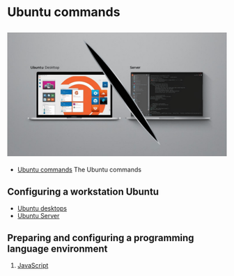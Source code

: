 # Ubuntu commands

## ![Configuring a development environment Ubuntu  - 2025](/Assets/images/ubuntu-4.png)

* [Ubuntu commands](/Ubuntu/ubuntu-commands-line.md#commands-for-ubuntu) The Ubuntu commands

## Configuring a workstation Ubuntu

* [Ubuntu desktops](./ubuntu-desktop.md#table-of-contents)
* [Ubuntu Server](./ubuntu-server.md)

## Preparing and configuring a programming language environment

1. [JavaScript](/Programming-environment/javascript/javascript-environment.md#table-of-contents)

